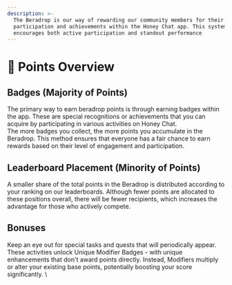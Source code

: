 ```yaml
---
description: >-
  The Beradrop is our way of rewarding our community members for their
  participation and achievements within the Honey Chat app. This system
  encourages both active participation and standout performance
---
```


# 🚀 Points Overview

## Badges (Majority of Points)

The primary way to earn beradrop points is through earning badges within the app. These are special recognitions or achievements that you can acquire by participating in various activities on Honey Chat. \
The more badges you collect, the more points you accumulate in the Beradrop. This method ensures that everyone has a fair chance to earn rewards based on their level of engagement and participation.

## Leaderboard Placement (Minority of Points)

A smaller share of the total points in the Beradrop is distributed according to your ranking on our leaderboards. Although fewer points are allocated to these positions overall, there will be fewer recipients, which increases the advantage for those who actively compete.

## Bonuses

Keep an eye out for special tasks and quests that will periodically appear. These activities unlock Unique Modifier Badges - with unique enhancements that don't award points directly. Instead, Modifiers multiply or alter your existing base points, potentially boosting your score significantly. \
